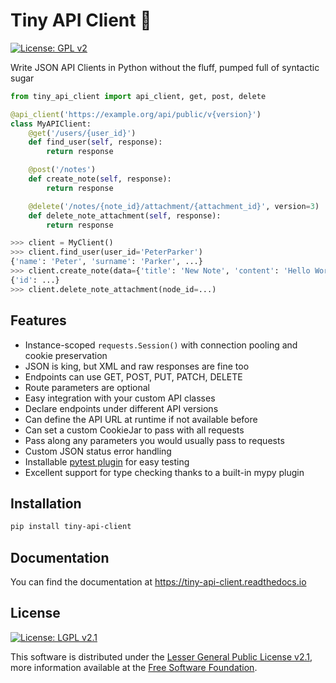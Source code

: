# Tiny API Client 🐝

[![License: GPL  v2][license-shield]][gnu]

Write JSON API Clients in Python without the fluff, pumped full of
syntactic sugar

```python
from tiny_api_client import api_client, get, post, delete

@api_client('https://example.org/api/public/v{version}')
class MyAPIClient:
	@get('/users/{user_id}')
	def find_user(self, response):
		return response

	@post('/notes')
	def create_note(self, response):
		return response

	@delete('/notes/{note_id}/attachment/{attachment_id}', version=3)
	def delete_note_attachment(self, response):
		return response

>>> client = MyClient()
>>> client.find_user(user_id='PeterParker')
{'name': 'Peter', 'surname': 'Parker', ...}
>>> client.create_note(data={'title': 'New Note', 'content': 'Hello World!'})
{'id': ...}
>>> client.delete_note_attachment(node_id=...)
```



## Features

- Instance-scoped `requests.Session()` with connection pooling and
  cookie preservation
- JSON is king, but XML and raw responses are fine too
- Endpoints can use GET, POST, PUT, PATCH, DELETE
- Route parameters are optional
- Easy integration with your custom API classes
- Declare endpoints under different API versions
- Can define the API URL at runtime if not available before
- Can set a custom CookieJar to pass with all requests
- Pass along any parameters you would usually pass to requests
- Custom JSON status error handling
- Installable [pytest plugin][pytest-plugin] for easy testing
- Excellent support for type checking thanks to a built-in mypy plugin



## Installation

```bash
pip install tiny-api-client
```



## Documentation

You can find the documentation at
https://tiny-api-client.readthedocs.io



## License

[![License: LGPL  v2.1][license-shield]][gnu]

This software is distributed under the
[Lesser General Public License v2.1][license],
more information available at the [Free Software Foundation][gnu].



<!-- LINKS -->

[pytest-plugin]: https://github.com/sanjacob/pytest-tiny-api-client



<!-- LICENSE -->

[license]: LICENSE "Lesser General Public License v2.1"
[gnu]: https://www.gnu.org/licenses/old-licenses/lgpl-2.1.html "Free Software Foundation"
[license-shield]: https://img.shields.io/github/license/sanjacob/tiny-api-client



<!-- SHIELD LINKS -->

[pypi]: https://pypi.org/project/tiny-api-client



<!-- SHIELDS -->

[pypi-shield]: https://img.shields.io/pypi/v/tiny-api-client
[build-shield]: https://img.shields.io/github/actions/workflow/status/sanjacob/tiny-api-client/build.yml?branch=master
[docs-shield]: https://img.shields.io/readthedocs/tiny-api-client
